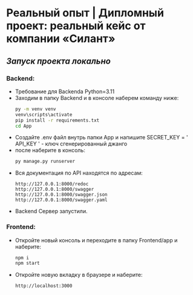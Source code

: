 # Реальный опыт | Дипломный проект: реальный кейс от компании «Силант»

## _Запуск проекта локально_

### Backend:
- Требование для Backendа Python=3.11
- Заходим в папку Backend и в консоле наберем команду ниже:
    ```sh
    py -m venv venv
    venv\scripts\activate
    pip install -r requirements.txt
    cd App
    ```
- Создайте .env файл внутрь папки App и напишите SECRET_KEY = ' API_KEY ' - ключ сгенерированный джанго
- после наберите в консоль:
    ```sh
    py manage.py runserver
    ```
- Вся документация по API находятся по адресам:
    ```
    http://127.0.0.1:8000/redoc
    http://127.0.0.1:8000/swagger
    http://127.0.0.1:8000/swagger.json
    http://127.0.0.1:8000/swagger.yaml
    ```
- Backend Сервер запустили.

### Frontend:

- Откройте новый консоль и переходите в папку Frontend/app и наберите:
    ```sh
    npm i
    npm start
    ```
- Откройте новую вкладку в браузере и наберите:
    ```sh
    http://localhost:3000
    ```
